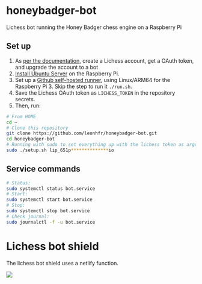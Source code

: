 # honeybadger-bot

Lichess bot running the Honey Badger chess engine on a Raspberry Pi

## Set up

1. As [per the documentation](https://github.com/ShailChoksi/lichess-bot), create a Lichess account, get a OAuth token, and upgrade the account to a bot
2. [Install Ubuntu Server](https://ubuntu.com/tutorials/how-to-install-ubuntu-on-your-raspberry-pi) on the Raspberry Pi.
3. Set up a [Github self-hosted runner](https://docs.github.com/en/actions/hosting-your-own-runners/adding-self-hosted-runners), using Linux/ARM64 for the Raspberry Pi 3. Skip the step to run it `./run.sh`.
4. Save the Lichess OAuth token as `LICHESS_TOKEN` in the repository secrets.
5. Then, run:

```sh
# From HOME
cd ~
# Clone this repository
git clone https://github.com/leonhfr/honeybadger-bot.git
cd honeybadger-bot
# Running with sudo to set everything up with the lichess token as argument
sudo ./setup.sh lip_651p**************io
```

## Service commands

```sh
# Status:
sudo systemctl status bot.service
# Start:
sudo systemctl start bot.service
# Stop:
sudo systemctl stop bot.service
# Check journal:
sudo journalctl -f -u bot.service
```

# Lichess bot shield

The lichess bot shield uses a netlify function.

[![](https://img.shields.io/endpoint?style=flat&url=https%3A%2F%2Fpeppy-khapse-155e06.netlify.app%2F.netlify%2Ffunctions%2Fshield)](https://lichess.org/?user=honeybadger-bot#friend)
